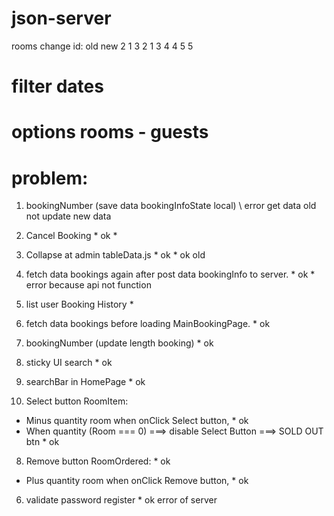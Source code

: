 # json-server

rooms change id:
old new
2 1
3 2
1 3
4 4
5 5

# filter dates

# options rooms - guests


# problem:


1. bookingNumber (save data bookingInfoState local) \ error get data old not update new data

2. Cancel Booking \* ok \*
3. Collapse at admin tableData.js \* ok \* ok old
4. fetch data bookings again after post data bookingInfo to server. \* ok \* error because api not function
5. list user Booking History \*
6. fetch data bookings before loading MainBookingPage. \* ok
7. bookingNumber (update length booking) \* ok
8. sticky UI search \* ok
9. searchBar in HomePage \* ok
10. Select button RoomItem:

- Minus quantity room when onClick Select button, \* ok
- When quantity (Room === 0) ===> disable Select Button ===> SOLD OUT btn \* ok

8. Remove button RoomOrdered: \* ok

- Plus quantity room when onClick Remove button, \* ok

6. validate password register \* ok error of server

